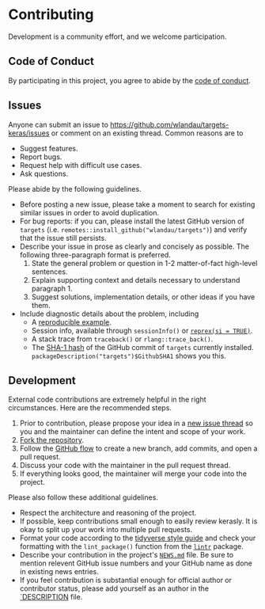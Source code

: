 # Contributing

Development is a community effort, and we welcome participation.

## Code of Conduct

By participating in this project, you agree to abide by the [code of conduct](https://github.com/wlandau/targets/blob/master/CODE_OF_CONDUCT.md).

## Issues

Anyone can submit an issue to <https://github.com/wlandau/targets-keras/issues> or comment on an existing thread. Common reasons are to

* Suggest features.
* Report bugs.
* Request help with difficult use cases.
* Ask questions.

Please abide by the following guidelines.

* Before posting a new issue, please take a moment to search for existing similar issues in order to avoid duplication.
* For bug reports: if you can, please install the latest GitHub version of `targets` (i.e. `remotes::install_github("wlandau/targets")`) and verify that the issue still persists.
* Describe your issue in prose as clearly and concisely as possible. The following three-paragraph format is preferred.
    1. State the general problem or question in 1-2 matter-of-fact high-level sentences.
    2. Explain supporting context and details necessary to understand paragraph 1.
    3. Suggest solutions, implementation details, or other ideas if you have them.
* Include diagnostic details about the problem, including
    * A [reproducible example](https://github.com/tidyverse/reprex).
    * Session info, available through `sessionInfo()` or [`reprex(si = TRUE)`](https://github.com/tidyverse/reprex).
    * A stack trace from `traceback()` or `rlang::trace_back()`.
    * The [SHA-1 hash](https://git-scm.com/book/en/v1/Getting-Started-Git-Basics#Git-Has-Integrity) of the GitHub commit of `targets` currently installed. `packageDescription("targets")$GithubSHA1` shows you this.
    
## Development

External code contributions are extremely helpful in the right circumstances. Here are the recommended steps.

1. Prior to contribution, please propose your idea in a [new issue thread](https://github.com/wlandau/targets-keras/issues) so you and the maintainer can define the intent and scope of your work.
2. [Fork the repository](https://help.github.com/articles/fork-a-repo/).
3. Follow the [GitHub flow](https://guides.github.com/introduction/flow/index.html) to create a new branch, add commits, and open a pull request.
4. Discuss your code with the maintainer in the pull request thread.
5. If everything looks good, the maintainer will merge your code into the project.

Please also follow these additional guidelines.

* Respect the architecture and reasoning of the project.
* If possible, keep contributions small enough to easily review kerasly. It is okay to split up your work into multiple pull requests.
* Format your code according to the [tidyverse style guide](https://style.tidyverse.org/) and check your formatting with the `lint_package()` function from the [`lintr`](https://github.com/jimhester/lintr) package.
* Describe your contribution in the project's [`NEWS.md`](https://github.com/wlandau/targets/blob/master/NEWS.md) file. Be sure to mention relevent GitHub issue numbers and your GitHub name as done in existing news entries.
* If you feel contribution is substantial enough for official author or contributor status, please add yourself as an author in the [`DESCRIPTION](https://github.com/wlandau/targets-keras/blob/master/DESCRIPTION) file.
